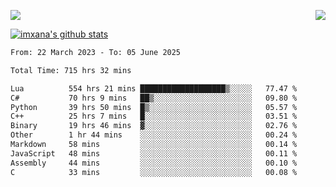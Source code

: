 <p>
  <a href="https://count.getloli.com/"><img src="https://count.getloli.com/get/@xana.readme?theme=moebooru-h"></a>
  <img src="https://weather-icon.journeyad.repl.co/@hangzhou?v=1" align="right">
</p>


<a href="https://github.com/imxana"><img align="center" src="https://github-readme-stats.vercel.app/api?username=imxana&show_icons=true&include_all_commits=true&hide_border=tru&custom_title=imxana%27s%20Github%20Stats" alt="imxana's github stats" /></a> 

<!--START_SECTION:waka-->

```txt
From: 22 March 2023 - To: 05 June 2025

Total Time: 715 hrs 32 mins

Lua          554 hrs 21 mins ███████████████████▒░░░░░   77.47 %
C#           70 hrs 9 mins   ██▒░░░░░░░░░░░░░░░░░░░░░░   09.80 %
Python       39 hrs 50 mins  █▒░░░░░░░░░░░░░░░░░░░░░░░   05.57 %
C++          25 hrs 7 mins   █░░░░░░░░░░░░░░░░░░░░░░░░   03.51 %
Binary       19 hrs 46 mins  ▓░░░░░░░░░░░░░░░░░░░░░░░░   02.76 %
Other        1 hr 44 mins    ░░░░░░░░░░░░░░░░░░░░░░░░░   00.24 %
Markdown     58 mins         ░░░░░░░░░░░░░░░░░░░░░░░░░   00.14 %
JavaScript   48 mins         ░░░░░░░░░░░░░░░░░░░░░░░░░   00.11 %
Assembly     44 mins         ░░░░░░░░░░░░░░░░░░░░░░░░░   00.10 %
C            33 mins         ░░░░░░░░░░░░░░░░░░░░░░░░░   00.08 %
```

<!--END_SECTION:waka-->
